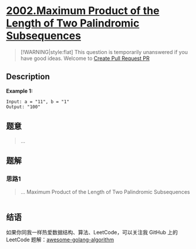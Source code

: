 # [2002.Maximum Product of the Length of Two Palindromic Subsequences][title]

> [!WARNING|style:flat]
> This question is temporarily unanswered if you have good ideas. Welcome to [Create Pull Request PR](https://github.com/kylesliu/awesome-golang-algorithm)

## Description

**Example 1:**

```
Input: a = "11", b = "1"
Output: "100"
```

## 题意
> ...

## 题解

### 思路1
> ...
Maximum Product of the Length of Two Palindromic Subsequences
```go
```


## 结语

如果你同我一样热爱数据结构、算法、LeetCode，可以关注我 GitHub 上的 LeetCode 题解：[awesome-golang-algorithm][me]

[title]: https://leetcode.com/problems/maximum-product-of-the-length-of-two-palindromic-subsequences/
[me]: https://github.com/kylesliu/awesome-golang-algorithm
